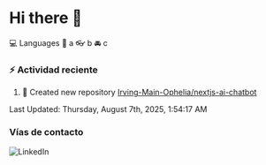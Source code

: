 # Hi there 👋

:computer: Languages
:pencil: a
:eyeglasses: b
:oncoming_automobile: c

### :zap: Actividad reciente
<!--RECENT_ACTIVITY:start-->
1. 📔 Created new repository [Irving-Main-Ophelia/nextjs-ai-chatbot](https://github.com/Irving-Main-Ophelia/nextjs-ai-chatbot)<br>
<!--RECENT_ACTIVITY:end-->
<!--RECENT_ACTIVITY:last_update-->
Last Updated: Thursday, August 7th, 2025, 1:54:17 AM
<!--RECENT_ACTIVITY:last_update_end-->

### Vías de contacto

![LinkedIn](https://www.linkedin.com/in/irving-hernández-226846205/)
